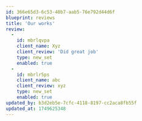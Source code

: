 ```yaml
---
id: 366e65d3-6c53-40b7-aab5-76e792d44d6f
blueprint: reviews
title: 'Our works'
review:
  -
    id: mbrlqvpa
    client_name: Xyz
    client_review: 'Did great job'
    type: new_set
    enabled: true
  -
    id: mbrlr5ps
    client_name: abc
    client_review: xyz
    type: new_set
    enabled: true
updated_by: b3d2eb5e-7cfc-4118-8197-cc2aca8fb55f
updated_at: 1749625348
---
```

